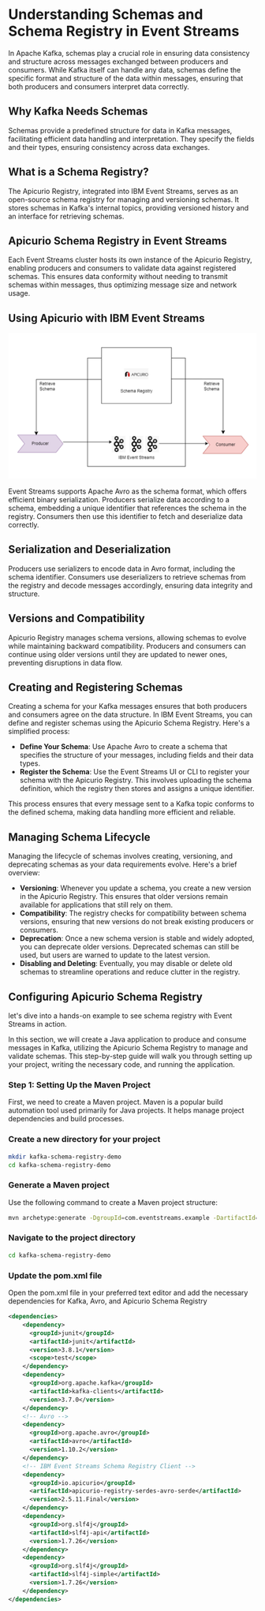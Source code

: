 # Understanding Schemas and Schema Registry in Event Streams
In Apache Kafka, schemas play a crucial role in ensuring data consistency and structure across messages exchanged between producers and consumers. While Kafka itself can handle any data, schemas define the specific format and structure of the data within messages, ensuring that both producers and consumers interpret data correctly.

## Why Kafka Needs Schemas
Schemas provide a predefined structure for data in Kafka messages, facilitating efficient data handling and interpretation. They specify the fields and their types, ensuring consistency across data exchanges.

## What is a Schema Registry?
The Apicurio Registry, integrated into IBM Event Streams, serves as an open-source schema registry for managing and versioning schemas. It stores schemas in Kafka's internal topics, providing versioned history and an interface for retrieving schemas.

## Apicurio Schema Registry in Event Streams
Each Event Streams cluster hosts its own instance of the Apicurio Registry, enabling producers and consumers to validate data against registered schemas. This ensures data conformity without needing to transmit schemas within messages, thus optimizing message size and network usage.

## Using Apicurio with IBM Event Streams

![alt text](image-20.png)

Event Streams supports Apache Avro as the schema format, which offers efficient binary serialization. Producers serialize data according to a schema, embedding a unique identifier that references the schema in the registry. Consumers then use this identifier to fetch and deserialize data correctly.

## Serialization and Deserialization
Producers use serializers to encode data in Avro format, including the schema identifier. Consumers use deserializers to retrieve schemas from the registry and decode messages accordingly, ensuring data integrity and structure.

## Versions and Compatibility
Apicurio Registry manages schema versions, allowing schemas to evolve while maintaining backward compatibility. Producers and consumers can continue using older versions until they are updated to newer ones, preventing disruptions in data flow.

## Creating and Registering Schemas
Creating a schema for your Kafka messages ensures that both producers and consumers agree on the data structure. In IBM Event Streams, you can define and register schemas using the Apicurio Schema Registry. Here's a simplified process:

- **Define Your Schema**: Use Apache Avro to create a schema that specifies the structure of your messages, including fields and their data types.
- **Register the Schema**: Use the Event Streams UI or CLI to register your schema with the Apicurio Registry. This involves uploading the schema definition, which the registry then stores and assigns a unique identifier.

This process ensures that every message sent to a Kafka topic conforms to the defined schema, making data handling more efficient and reliable.

## Managing Schema Lifecycle
Managing the lifecycle of schemas involves creating, versioning, and deprecating schemas as your data requirements evolve. Here's a brief overview:

- **Versioning**: Whenever you update a schema, you create a new version in the Apicurio Registry. This ensures that older versions remain available for applications that still rely on them.
- **Compatibility**: The registry checks for compatibility between schema versions, ensuring that new versions do not break existing producers or consumers.
- **Deprecation**: Once a new schema version is stable and widely adopted, you can deprecate older versions. Deprecated schemas can still be used, but users are warned to update to the latest version.
- **Disabling and Deleting**: Eventually, you may disable or delete old schemas to streamline operations and reduce clutter in the registry.

## Configuring Apicurio Schema Registry

let's dive into a hands-on example to see schema registry with Event Streams in action.

In this section, we will create a Java application to produce and consume messages in Kafka, utilizing the Apicurio Schema Registry to manage and validate schemas. This step-by-step guide will walk you through setting up your project, writing the necessary code, and running the application.

### Step 1: Setting Up the Maven Project
First, we need to create a Maven project. Maven is a popular build automation tool used primarily for Java projects. It helps manage project dependencies and build processes.

### Create a new directory for your project

```sh
mkdir kafka-schema-registry-demo
cd kafka-schema-registry-demo
```

### Generate a Maven project
Use the following command to create a Maven project structure:

```bash
mvn archetype:generate -DgroupId=com.eventstreams.example -DartifactId=kafka-schema-registry -DarchetypeArtifactId=maven-archetype-quickstart -DinteractiveMode=false
```

### Navigate to the project directory

```bash
cd kafka-schema-registry-demo
```

### Update the pom.xml file
Open the pom.xml file in your preferred text editor and add the necessary dependencies for Kafka, Avro, and Apicurio Schema Registry

```xml
<dependencies>
    <dependency>
      <groupId>junit</groupId>
      <artifactId>junit</artifactId>
      <version>3.8.1</version>
      <scope>test</scope>
    </dependency>
    <dependency>
      <groupId>org.apache.kafka</groupId>
      <artifactId>kafka-clients</artifactId>
      <version>3.7.0</version>
    </dependency>
    <!-- Avro -->
    <dependency>
      <groupId>org.apache.avro</groupId>
      <artifactId>avro</artifactId>
      <version>1.10.2</version>
    </dependency>
    <!-- IBM Event Streams Schema Registry Client -->
    <dependency>
      <groupId>io.apicurio</groupId>
      <artifactId>apicurio-registry-serdes-avro-serde</artifactId>
      <version>2.5.11.Final</version>
    </dependency>
    <dependency>
      <groupId>org.slf4j</groupId>
      <artifactId>slf4j-api</artifactId>
      <version>1.7.26</version>
    </dependency>
    <dependency>
      <groupId>org.slf4j</groupId>
      <artifactId>slf4j-simple</artifactId>
      <version>1.7.26</version>
    </dependency>
</dependencies>
```
